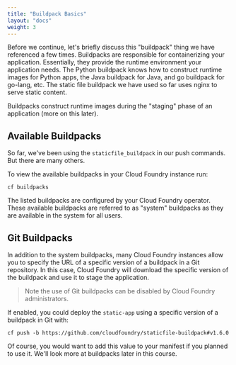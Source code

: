 ```yaml
---
title: "Buildpack Basics"
layout: "docs"
weight: 3
---
```


Before we continue, let's briefly discuss this "buildpack" thing we have referenced a few times. Buildpacks are responsible for containerizing your application. Essentially, they provide the runtime environment your application needs. The Python buildpack knows how to construct runtime images for Python apps, the Java buildpack for Java, and go buildpack for go-lang, etc. The static file buildpack we have used so far uses nginx to serve static content. 

Buildpacks construct runtime images during the "staging" phase of an application (more on this later).

## Available Buildpacks

So far, we've been using the `staticfile_buildpack` in our push commands.  But there are many others. 

To view the available buildpacks in your Cloud Foundry instance run:

```
cf buildpacks
```

The listed buildpacks are configured by your Cloud Foundry operator. These available buildpacks are referred to as "system" buildpacks as they are available in the system for all users.

## Git Buildpacks

In addition to the system buildpacks, many Cloud Foundry instances allow you to specify the URL of a specific version of a buildpack in a Git repository. In this case, Cloud Foundry will download the specific version of the buildpack and use it to stage the application. 

> Note the use of Git buildpacks can be disabled by Cloud Foundry administrators. 

If enabled, you could deploy the `static-app` using a specific version of a buildpack in Git with:

```
cf push -b https://github.com/cloudfoundry/staticfile-buildpack#v1.6.0
```

Of course, you would want to add this value to your manifest if you planned to use it. We'll look more at buildpacks later in this course.
